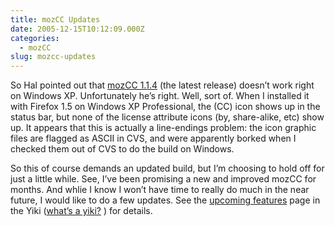 ```yaml
---
title: mozCC Updates
date: 2005-12-15T10:12:09.000Z
categories:
  - mozCC
slug: mozcc-updates
---
```

So Hal pointed out that [mozCC 1.1.4][1]  (the latest release) doesn’t work right on Windows XP. Unfortunately he’s right. Well, sort of. When I installed it with Firefox 1.5 on Windows XP Professional, the (CC) icon shows up in the status bar, but none of the license attribute icons (by, share-alike, etc) show up. It appears that this is actually a line-endings problem: the icon graphic files are flagged as ASCII in CVS, and were apparently borked when I checked them out of CVS to do the build on Windows.

So this of course demands an updated build, but I’m choosing to hold off for just a little while. See, I’ve been promising a new and improved mozCC for months. And whlie I know I won’t have time to really do much in the near future, I would like to do a few updates. See the [upcoming features][2]  page in the Yiki ([what’s a yiki?][3] ) for details.



 [1]: http://yergler.net/projects/mozcc/install
 [2]: http://yergler.net/yiki/MozCc/UpcomingFeatures
 [3]: http://yergler.net/yiki/WhatsAYiki
